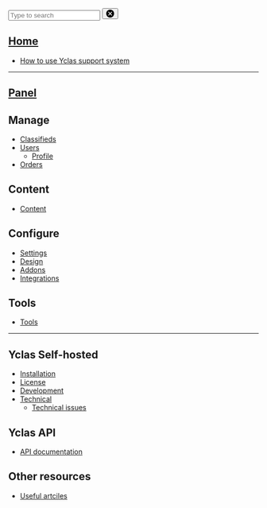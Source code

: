 <!-- docs/_sidebar.md -->

  <div class="search"><div class="input-wrap">
      <input type="search" value="" aria-label="Search text" placeholder="Type to search" id="search-algolia" class="search-algolia">
      <button class="clear-button" aria-label="Clear search">
                <svg width="16" height="16" viewBox="0 0 16 16" xmlns="http://www.w3.org/2000/svg">
                    <circle cx="8" cy="8" r="8" fill="black"></circle>
                    <path stroke="white" stroke-width="1.5" d="M4.5,4.5,11.5,11.5" vector-effect="non-scaling-stroke"></path>
                    <path stroke="white" stroke-width="1.5" d="M4.5,11.5,11.5,4.5" vector-effect="non-scaling-stroke"></path>
                </svg>
            </button>
    </div>
    <div class="results-panel"></div>
    </div>
    

## [Home](README.md)
  - [How to use Yclas support system](Home-how-to-use-yclas-support-system.md)
  
---

## [Panel](panel.md)

## Manage
- [Classifieds](Classifieds.md) 
- [Users](Users.md)
   - [Profile](Profile.md)
- [Orders](Orders.md)

## Content

- [Content](Content-new.md)

## Configure

- [Settings](settings.md)
- [Design](Design.md)
- [Addons](Addons.md)
- [Integrations](Integrations.md)


## Tools

 - [Tools](Tools.md)
---
## Yclas Self-hosted
- [Installation](Yclas-self-hosted-installation.md)
- [License](License.md)
- [Development](Yclas-self-hosted-development.md)
- [Technical](Yclas-self-hosted-technical.md)
   - [Technical issues](Technical-issues.md)
 
## Yclas API
 -  [API documentation](api-documentation.md)
 
## Other resources
- [Useful artciles](Useful-articles.md)
